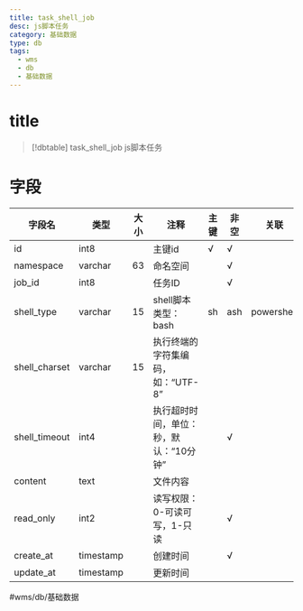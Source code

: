 ```yaml
---
title: task_shell_job
desc: js脚本任务
category: 基础数据
type: db
tags:
  - wms
  - db
  - 基础数据
---
```


# title
>[!dbtable] task_shell_job
> js脚本任务

# 字段
| 字段名 | 类型 | 大小 | 注释 | 主键 | 非空 | 关联 |
| --- | --- | --- | --- | --- | --- | --- |
| id | int8 |  | 主键id | √ | √ |  |
| namespace | varchar | 63 | 命名空间 |  | √ |  |
| job_id | int8 |  | 任务ID |  | √ |  |
| shell_type | varchar | 15 | shell脚本类型：bash|sh|ash|powershell|cmd|python|node|deno|php |  | √ |  |
| shell_charset | varchar | 15 | 执行终端的字符集编码，如：“UTF-8” |  |  |  |
| shell_timeout | int4 |  | 执行超时时间，单位：秒，默认：“10分钟” |  | √ |  |
| content | text |  | 文件内容 |  |  |  |
| read_only | int2 |  | 读写权限：0-可读可写，1-只读 |  | √ |  |
| create_at | timestamp |  | 创建时间 |  | √ |  |
| update_at | timestamp |  | 更新时间 |  |  |  |
#wms/db/基础数据
